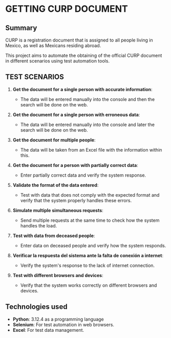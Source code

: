 # GETTING CURP DOCUMENT

## Summary
CURP is a registration document that is assigned to all people living in Mexico, as well as Mexicans residing abroad.

This project aims to automate the obtaining of the official CURP document in different scenarios using test automation tools.

## TEST SCENARIOS
1. **Get the document for a single person with accurate information**:
   - The data will be entered manually into the console and then the search will be done on the web.

2. **Get the document for a single person with erroneous data**:
   - The data will be entered manually into the console and later the search will be done on the web.

3. **Get the document for multiple people**:
   - The data will be taken from an Excel file with the information within this.

4. **Get the document for a person with partially correct data**:
   - Enter partially correct data and verify the system response.

5. **Validate the format of the data entered**:
   - Test with data that does not comply with the expected format and verify that the system properly handles these errors.

6. **Simulate multiple simultaneous requests**:
   - Send multiple requests at the same time to check how the system handles the load.

7. **Test with data from deceased people**:
   - Enter data on deceased people and verify how the system responds.

8. **Verificar la respuesta del sistema ante la falta de conexión a internet**:
   - Verify the system's response to the lack of internet connection.

9. **Test with different browsers and devices**:
   - Verify that the system works correctly on different browsers and devices.

## Technologies used
- **Python**: 3.12.4 as a programming language
- **Selenium**: For test automation in web browsers.
- **Excel**: For test data management.